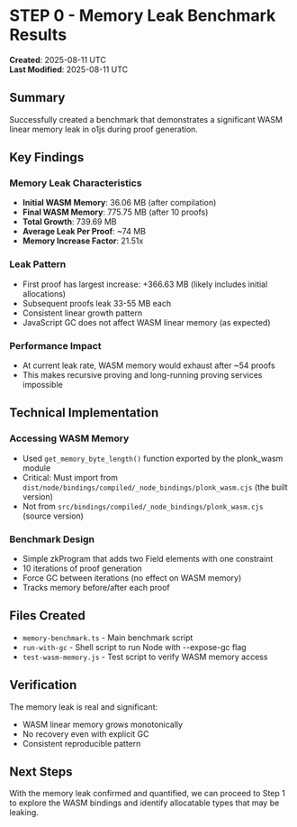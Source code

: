 # STEP 0 - Memory Leak Benchmark Results

**Created**: 2025-08-11 UTC  
**Last Modified**: 2025-08-11 UTC

## Summary

Successfully created a benchmark that demonstrates a significant WASM linear memory leak in o1js during proof generation.

## Key Findings

### Memory Leak Characteristics
- **Initial WASM Memory**: 36.06 MB (after compilation)
- **Final WASM Memory**: 775.75 MB (after 10 proofs)
- **Total Growth**: 739.69 MB
- **Average Leak Per Proof**: ~74 MB
- **Memory Increase Factor**: 21.51x

### Leak Pattern
- First proof has largest increase: +366.63 MB (likely includes initial allocations)
- Subsequent proofs leak 33-55 MB each
- Consistent linear growth pattern
- JavaScript GC does not affect WASM linear memory (as expected)

### Performance Impact
- At current leak rate, WASM memory would exhaust after ~54 proofs
- This makes recursive proving and long-running proving services impossible

## Technical Implementation

### Accessing WASM Memory
- Used `get_memory_byte_length()` function exported by the plonk_wasm module
- Critical: Must import from `dist/node/bindings/compiled/_node_bindings/plonk_wasm.cjs` (the built version)
- Not from `src/bindings/compiled/_node_bindings/plonk_wasm.cjs` (source version)

### Benchmark Design
- Simple zkProgram that adds two Field elements with one constraint
- 10 iterations of proof generation
- Force GC between iterations (no effect on WASM memory)
- Tracks memory before/after each proof

## Files Created
- `memory-benchmark.ts` - Main benchmark script
- `run-with-gc` - Shell script to run Node with --expose-gc flag
- `test-wasm-memory.js` - Test script to verify WASM memory access

## Verification

The memory leak is real and significant:
- WASM linear memory grows monotonically
- No recovery even with explicit GC
- Consistent reproducible pattern

## Next Steps

With the memory leak confirmed and quantified, we can proceed to Step 1 to explore the WASM bindings and identify allocatable types that may be leaking.